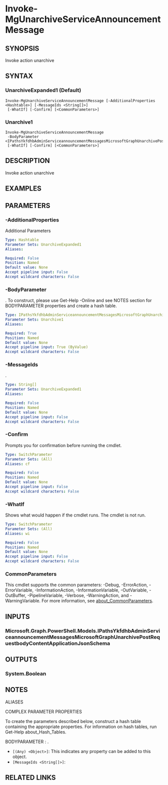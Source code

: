 ﻿---
external help file: Microsoft.Graph.Devices.ServiceAnnouncement-help.xml
Module Name: Microsoft.Graph.Devices.ServiceAnnouncement
online version: https://docs.microsoft.com/en-us/powershell/module/microsoft.graph.devices.serviceannouncement/invoke-mgunarchiveserviceannouncementmessage
schema: 2.0.0
---

# Invoke-MgUnarchiveServiceAnnouncementMessage

## SYNOPSIS
Invoke action unarchive

## SYNTAX

### UnarchiveExpanded1 (Default)
```
Invoke-MgUnarchiveServiceAnnouncementMessage [-AdditionalProperties <Hashtable>] [-MessageIds <String[]>]
 [-WhatIf] [-Confirm] [<CommonParameters>]
```

### Unarchive1
```
Invoke-MgUnarchiveServiceAnnouncementMessage
 -BodyParameter <IPathsYkfdhbAdminServiceannouncementMessagesMicrosoftGraphUnarchivePostRequestbodyContentApplicationJsonSchema>
 [-WhatIf] [-Confirm] [<CommonParameters>]
```

## DESCRIPTION
Invoke action unarchive

## EXAMPLES

## PARAMETERS

### -AdditionalProperties
Additional Parameters

```yaml
Type: Hashtable
Parameter Sets: UnarchiveExpanded1
Aliases:

Required: False
Position: Named
Default value: None
Accept pipeline input: False
Accept wildcard characters: False
```

### -BodyParameter
.
To construct, please use Get-Help -Online and see NOTES section for BODYPARAMETER properties and create a hash table.

```yaml
Type: IPathsYkfdhbAdminServiceannouncementMessagesMicrosoftGraphUnarchivePostRequestbodyContentApplicationJsonSchema
Parameter Sets: Unarchive1
Aliases:

Required: True
Position: Named
Default value: None
Accept pipeline input: True (ByValue)
Accept wildcard characters: False
```

### -MessageIds
.

```yaml
Type: String[]
Parameter Sets: UnarchiveExpanded1
Aliases:

Required: False
Position: Named
Default value: None
Accept pipeline input: False
Accept wildcard characters: False
```

### -Confirm
Prompts you for confirmation before running the cmdlet.

```yaml
Type: SwitchParameter
Parameter Sets: (All)
Aliases: cf

Required: False
Position: Named
Default value: None
Accept pipeline input: False
Accept wildcard characters: False
```

### -WhatIf
Shows what would happen if the cmdlet runs.
The cmdlet is not run.

```yaml
Type: SwitchParameter
Parameter Sets: (All)
Aliases: wi

Required: False
Position: Named
Default value: None
Accept pipeline input: False
Accept wildcard characters: False
```

### CommonParameters
This cmdlet supports the common parameters: -Debug, -ErrorAction, -ErrorVariable, -InformationAction, -InformationVariable, -OutVariable, -OutBuffer, -PipelineVariable, -Verbose, -WarningAction, and -WarningVariable. For more information, see [about_CommonParameters](http://go.microsoft.com/fwlink/?LinkID=113216).

## INPUTS

### Microsoft.Graph.PowerShell.Models.IPathsYkfdhbAdminServiceannouncementMessagesMicrosoftGraphUnarchivePostRequestbodyContentApplicationJsonSchema
## OUTPUTS

### System.Boolean
## NOTES

ALIASES

COMPLEX PARAMETER PROPERTIES

To create the parameters described below, construct a hash table containing the appropriate properties. For information on hash tables, run Get-Help about_Hash_Tables.


BODYPARAMETER <IPathsYkfdhbAdminServiceannouncementMessagesMicrosoftGraphUnarchivePostRequestbodyContentApplicationJsonSchema>: .
  - `[(Any) <Object>]`: This indicates any property can be added to this object.
  - `[MessageIds <String[]>]`: 

## RELATED LINKS
